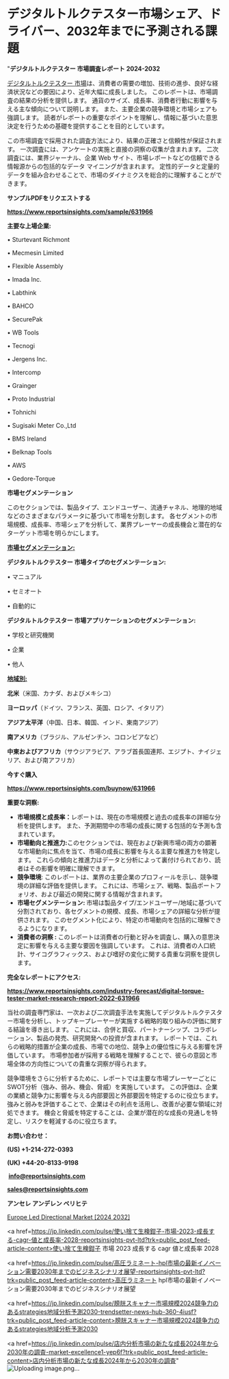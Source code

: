 # デジタルトルクテスター市場シェア、ドライバー、2032年までに予測される課題

"<strong>デジタルトルクテスター 市場調査レポート 2024-2032</strong>

<a href=https://www.reportsinsights.com/sample/631966>デジタルトルクテスター 市場</a>は、消費者の需要の増加、技術の進歩、良好な経済状況などの要因により、近年大幅に成長しました。 このレポートは、市場調査の結果の分析を提供します。 通貨のサイズ、成長率、消費者行動に影響を与える主な傾向について説明します。 また、主要企業の競争環境と市場シェアも強調します。 読者がレポートの重要なポイントを理解し、情報に基づいた意思決定を行うための基礎を提供することを目的としています。

この市場調査で採用された調査方法により、結果の正確さと信頼性が保証されます。 一次調査には、アンケートの実施と直接の洞察の収集が含まれます。 二次調査には、業界ジャーナル、企業 Web サイト、市場レポートなどの信頼できる情報源からの包括的なデータ マイニングが含まれます。 定性的データと定量的データを組み合わせることで、市場のダイナミクスを総合的に理解することができます。

<strong><b>サンプルPDFをリクエストする</b></strong>

<a href=https://www.reportsinsights.com/sample/631966><strong><u>https://www.reportsinsights.com/sample/631966</u></strong></a>

<strong>主要な上場企業:</strong>

• Sturtevant Richmont

• Mecmesin Limited

• Flexible Assembly

• Imada Inc.

• Labthink

• BAHCO

• SecurePak

• WB Tools

• Tecnogi

• Jergens Inc.

• Intercomp

• Grainger

• Proto Industrial

• Tohnichi

• Sugisaki Meter Co.,Ltd

• BMS Ireland

• Belknap Tools

• AWS

• Gedore-Torque

<strong>市場セグメンテーション</strong>

このセクションでは、製品タイプ、エンドユーザー、流通チャネル、地理的地域などのさまざまなパラメータに基づいて市場を分割します。 各セグメントの市場規模、成長率、市場シェアを分析して、業界プレーヤーの成長機会と潜在的なターゲット市場を明らかにします。

<strong><u>市場セグメンテーション</u></strong><strong><u>:</u></strong>

<strong>デジタルトルクテスター 市場タイプのセグメンテーション:</strong>

• マニュアル

• セミオート

• 自動的に

<strong>デジタルトルクテスター 市場アプリケーションのセグメンテーション:</strong>

• 学校と研究機関

• 企業

• 他人

<strong><u>地域別</u></strong><strong><u>:</u></strong>

<strong>北米</strong>（米国、カナダ、およびメキシコ）

<strong>ヨーロッパ</strong>（ドイツ、フランス、英国、ロシア、イタリア）

<strong>アジア太平洋</strong>（中国、日本、韓国、インド、東南アジア）

<strong>南アメリカ</strong>（ブラジル、アルゼンチン、コロンビアなど）

<strong>中東およびアフリカ</strong>（サウジアラビア、アラブ首長国連邦、エジプト、ナイジェリア、および南アフリカ）

<strong>今すぐ購入</strong>

<a href=https://www.reportsinsights.com/buynow/631966><strong><u>https://www.reportsinsights.com/buynow/631966</u></strong></a>

<strong>重要な洞察:</strong>
<ul>
  <li><strong>市場規模と成長率：</strong>レポートは、現在の市場規模と過去の成長率の詳細な分析を提供します。 また、予測期間中の市場の成長に関する包括的な予測も含まれています。</li>
  <li><strong>市場動向と推進力:</strong>このセクションでは、現在および新興市場の両方の顕著な市場動向に焦点を当て、市場の成長に影響を与える主要な推進力を特定します。 これらの傾向と推進力はデータと分析によって裏付けられており、読者はその影響を明確に理解できます。</li>
  <li><strong>競争環境</strong>: このレポートは、業界の主要企業のプロフィールを示し、競争環境の詳細な評価を提供します。 これには、市場シェア、戦略、製品ポートフォリオ、および最近の開発に関する情報が含まれます。</li>
  <li><strong>市場セグメンテーション: </strong>市場は製品タイプ/エンドユーザー/地域に基づいて分割されており、各セグメントの規模、成長、市場シェアの詳細な分析が提供されます。 このセグメント化により、特定の市場動向を包括的に理解できるようになります。</li>
  <li><strong>消費者の洞察 : </strong>このレポートは消費者の行動と好みを調査し、購入の意思決定に影響を与える主要な要因を強調しています。 これは、消費者の人口統計、サイコグラフィックス、および嗜好の変化に関する貴重な洞察を提供します。</li>
</ul>
<strong>完全なレポートにアクセス:</strong>

<a href=https://www.reportsinsights.com/industry-forecast/digital-torque-tester-market-research-report-2022-631966><strong><u><b>https://www.reportsinsights.com/industry-forecast/digital-torque-tester-market-research-report-2022-631966</b></u></strong></a>

当社の調査専門家は、一次および二次調査手法を実施してデジタルトルクテスター市場を分析し、トップキープレーヤーが実施する戦略的取り組みの評価に関する結論を導き出します。 これには、合併と買収、パートナーシップ、コラボレーション、製品の発売、研究開発への投資が含まれます。 レポートでは、これらの戦略的措置が企業の成長、市場での地位、競争上の優位性に与える影響を評価しています。 市場参加者が採用する戦略を理解することで、彼らの意図と市場全体の方向性についての貴重な洞察が得られます。

競争環境をさらに分析するために、レポートでは主要な市場プレーヤーごとにSWOT分析（強み、弱み、機会、脅威）を実施しています。 この評価は、企業の業績と競争力に影響を与える内部要因と外部要因を特定するのに役立ちます。 強みと弱みを評価することで、企業はその利点を活用し、改善が必要な領域に対処できます。 機会と脅威を特定することは、企業が潜在的な成長の見通しを特定し、リスクを軽減するのに役立ちます。

<strong>お問い合わせ：</strong>

<strong>(US) +1-214-272-0393</strong>

<strong>(UK) +44-20-8133-9198</strong>

<strong> </strong><a href=info@reportsinsights.com><strong><u>info@reportsinsights.com</u></strong></a>

<a href=sales@reportsinsights.com><strong><u>sales@reportsinsights.com</u></strong></a>

<strong>アンセレ アンデレン ベリヒテ</strong>

<a href=https://www.linkedin.com/pulse/europe-led-directional-markets-emerging-trends-lbzaf/>Europe Led Directional Market [2024 2032]</a>

<a href=https://jp.linkedin.com/pulse/使い捨て生検鉗子-市場-2023-成長する-cagr-値と成長率-2028-reportsinsights-pvt-ltd?trk=public_post_feed-article-content>使い捨て生検鉗子 市場 2023 成長する cagr 値と成長率 2028</a>

<a href=https://jp.linkedin.com/pulse/高圧ラミネート-hpl市場の最新イノベーション需要2030年までのビジネスシナリオ展望-reportsinsights-pvt-ltd?trk=public_post_feed-article-content>高圧ラミネート hpl市場の最新イノベーション需要2030年までのビジネスシナリオ展望</a>

<a href=https://jp.linkedin.com/pulse/膀胱スキャナー市場規模2024競争力のあるstrategies地域分析予測2030-trendsetter-news-hub-360-4iusf?trk=public_post_feed-article-content>膀胱スキャナー市場規模2024競争力のあるstrategies地域分析予測2030</a>

<a href=https://jp.linkedin.com/pulse/店内分析市場の新たな成長2024年から2030年の調査-market-excellence1-yep6f?trk=public_post_feed-article-content>店内分析市場の新たな成長2024年から2030年の調査</a>"
![Uploading image.png…]()
